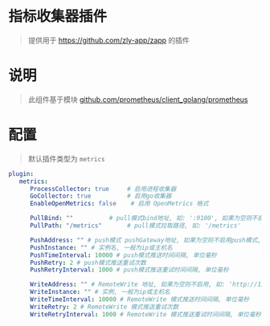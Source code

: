 
# 指标收集器插件

> 提供用于 https://github.com/zly-app/zapp 的插件

# 说明

> 此组件基于模块 [github.com/prometheus/client_golang/prometheus](https://github.com/prometheus/client_golang)

# 配置

> 默认插件类型为 `metrics`

```yaml
plugin:
   metrics:
      ProcessCollector: true     # 启用进程收集器
      GoCollector: true          # 启用go收集器
      EnableOpenMetrics: false    # 启用 OpenMetrics 格式

      PullBind: ""          # pull模式bind地址, 如: ':9100', 如果为空则不启用pull模式
      PullPath: "/metrics"       # pull模式拉取路径, 如: '/metrics'

      PushAddress: "" # push模式 pushGateway地址, 如果为空则不启用push模式, 如: 'http://127.0.0.1:9091'
      PushInstance: "" # 实例名, 一般为ip或主机名
      PushTimeInterval: 10000 # push模式推送时间间隔, 单位毫秒
      PushRetry: 2 # push模式推送重试次数
      PushRetryInterval: 1000 # push模式推送重试时间间隔, 单位毫秒

      WriteAddress: "" # RemoteWrite 地址, 如果为空则不启用, 如: 'http://127.0.0.1:9090'
      WriteInstance: "" # 实例, 一般为ip或主机名
      WriteTimeInterval: 10000 # RemoteWrite 模式推送时间间隔, 单位毫秒
      WriteRetry: 2 # RemoteWrite 模式推送重试次数
      WriteRetryInterval: 1000 # RemoteWrite 模式推送重试时间间隔, 单位毫秒
```
